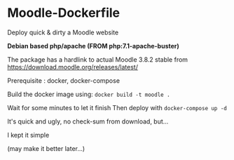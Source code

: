 # Moodle-Dockerfile

Deploy quick & dirty a Moodle website

**Debian based php/apache (FROM php:7.1-apache-buster)**

The package has a hardlink to actual Moodle 3.8.2 stable 
from https://download.moodle.org/releases/latest/

Prerequisite :
docker, docker-compose

Build the docker image using:
`docker build -t moodle .`

Wait for some minutes to let it finish
Then deploy with
`docker-compose up -d`

It's quick and ugly, no check-sum from download, but... 

I kept it simple

(may make it better later...)
